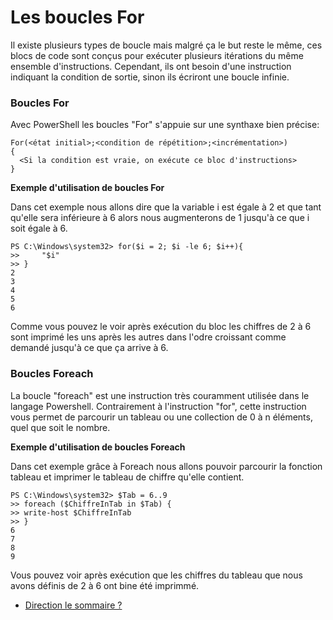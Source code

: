 # Les boucles For
Il existe plusieurs types de boucle mais malgré ça le but reste le même, ces blocs de code sont conçus pour exécuter plusieurs itérations du même ensemble d'instructions. Cependant, ils ont besoin d'une instruction indiquant la condition de sortie, sinon ils écriront une boucle infinie.

### Boucles For

Avec PowerShell les boucles "For" s'appuie sur une synthaxe bien précise:
```
For(<état initial>;<condition de répétition>;<incrémentation>)
{
  <Si la condition est vraie, on exécute ce bloc d'instructions>
}

```
__Exemple d'utilisation de boucles For__

Dans cet exemple nous allons dire que la variable i est égale à 2  et que tant qu'elle sera inférieure à 6 alors nous augmenterons de 1 jusqu'à ce que i soit égale à 6. 
```
PS C:\Windows\system32> for($i = 2; $i -le 6; $i++){
>>     "$i"
>> }
2
3
4
5
6
```
Comme vous pouvez le voir après exécution du bloc les chiffres de 2 à 6 sont imprimé les uns après les autres dans l'odre croissant comme demandé jusqu'à ce que ça arrive à 6.
### Boucles Foreach

La boucle "foreach" est une instruction très couramment utilisée dans le langage Powershell. Contrairement à l'instruction "for", cette instruction vous permet de parcourir un tableau ou une collection de 0 à n éléments, quel que soit le nombre.

__Exemple d'utilisation de boucles Foreach__

Dans cet exemple grâce à Foreach nous allons pouvoir parcourir la fonction tableau et imprimer le tableau de chiffre qu'elle contient. 
```
PS C:\Windows\system32> $Tab = 6..9
>> foreach ($ChiffreInTab in $Tab) {
>> write-host $ChiffreInTab
>> }
6
7
8
9
```
Vous pouvez voir après exécution que les chiffres du tableau que nous avons définis de 2 à 6 ont bine été imprimmé.

- [Direction le sommaire ?](https://github.com/RonanF-lab/PowerShell/blob/main/README.md#sommaire)

